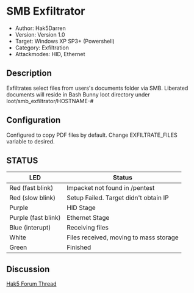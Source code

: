# SMB Exfiltrator

* Author: Hak5Darren
* Version: Version 1.0
* Target: Windows XP SP3+ (Powershell)
* Category: Exfiltration
* Attackmodes: HID, Ethernet

## Description

Exfiltrates select files from users's documents folder via SMB.
Liberated documents will reside in Bash Bunny loot directory under loot/smb_exfiltrator/HOSTNAME-#

## Configuration

Configured to copy PDF files by default. Change EXFILTRATE_FILES variable to desired. 

## STATUS

| LED                 | Status                                 |
| ------------------- | -------------------------------------- |
| Red (fast blink)    | Impacket not found in /pentest         |
| Red (slow blink)    | Setup Failed. Target didn't obtain IP  |
| Purple              | HID Stage                              |
| Purple (fast blink) | Ethernet Stage                         |
| Blue (interupt)     | Receiving files                        |
| White               | Files received, moving to mass storage |
| Green               | Finished                               |

## Discussion
[Hak5 Forum Thread](https://forums.hak5.org/index.php?/topic/40509-payload-smb-exfiltrator/ "Hak5 Forum Thread")
